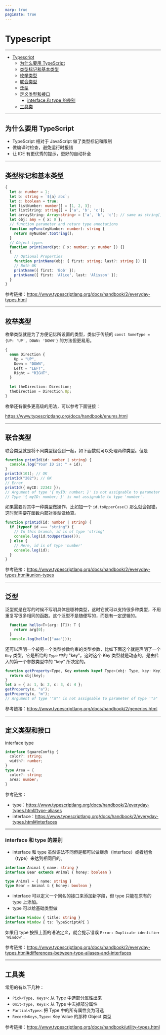 ```yaml
---
marp: true
paginate: true
---
```


# Typescript

---

- [Typescript](#typescript)
  - [为什么要用 TypeScript](#为什么要用-typescript)
  - [类型标记和基本类型](#类型标记和基本类型)
  - [枚举类型](#枚举类型)
  - [联合类型](#联合类型)
  - [泛型](#泛型)
  - [定义类型和接口](#定义类型和接口)
    - [interface 和 type 的差别](#interface-和-type-的差别)
  - [工具类](#工具类)

---

## 为什么要用 TypeScript

- TypeScript 相对于 JavaScript 做了类型标记和限制
- 做编译时检查，避免运行时报错
- 让 IDE 有更优秀的提示，更好的自动补全

---

<style scoped>
section { font-size: 22px; }
</style>

## 类型标记和基本类型

```ts
{
  let a: number = 1;
  let b: string = `${a} abc`;
  let c: boolean = true;
  let listNumber: number[] = [1, 2, 3];
  let listString: string[] = ['a', 'b', 'c'];
  let arrayString: Array<string> = ['a', 'b', 'c']; // same as string[]
  let obj: any = { x: 0 };
  // function parameter and return type annotations
  function myFunc(myNumber: number): string {
    return myNumber.toString();
  }
  // Object types
  function printCoord(pt: { x: number; y: number }) {}
  {
    // Optional Properties
    function printName(obj: { first: string; last?: string }) {}
    // Both OK
    printName({ first: 'Bob' });
    printName({ first: 'Alice', last: 'Alisson' });
  }
}
```

参考链接：https://www.typescriptlang.org/docs/handbook/2/everyday-types.html

---

## 枚举类型

枚举类型就是为了方便记忆所设置的类型，类似于传统的 `const SomeType = {UP: 'UP', DOWN: 'DOWN'}` 的方法但更易用。

```ts
{
  enum Direction {
    Up = "UP",
    Down = "DOWN",
    Left = "LEFT",
    Right = "RIGHT",
  }
  
  let theDirection: Direction;
  theDirection = Direction.Up;
}
```

枚举还有很多更高级的用法，可以参考下面链接：

https://www.typescriptlang.org/docs/handbook/enums.html

---

<style scoped>
section { font-size: 20px; }
</style>

## 联合类型

联合类型就是将不同类型组合到一起，如下函数就可以处理两种类型。但是

```ts
function printId(id: number | string) {
  console.log("Your ID is: " + id);
}
printId(101); // OK
printId("202"); // OK
// Error
printId({ myID: 22342 });
// Argument of type '{ myID: number; }' is not assignable to parameter of type 'string | number'.
// Type '{ myID: number; }' is not assignable to type 'number'.
```

如果需要对其中一种类型做操作，比如加一个 `id.toUpperCase()` 那么就会报错。这时就需要在函数内部对类型做检查。

```ts
function printId(id: number | string) {
  if (typeof id === "string") {
    // In this branch, id is of type 'string'
    console.log(id.toUpperCase());
  } else {
    // Here, id is of type 'number'
    console.log(id);
  }
}
```

参考链接：https://www.typescriptlang.org/docs/handbook/2/everyday-types.html#union-types

---

<style scoped>
section { font-size: 24px; }
</style>

## 泛型

泛型就是在写的时候不写明具体是哪种类型，这时它就可以支持很多种类型，不用重复写很多相同的函数。这个泛型不是随便写的，而是有一定逻辑的。

```ts
  function hello<T>(arg: [T]): T {
    return arg[0];
  }
  console.log(hello(["aaa"]));
```

还可以声明一个被另一个类型参数约束的类型参数，比如下面这个就是声明了一个 `Key` 类型，它是所给的 `Type` 中的 "key"。这时这个 Key 类型就是动态的，是由传入的第一个参数类型中的 "key" 所决定的。

```ts
function getProperty<Type, Key extends keyof Type>(obj: Type, key: Key) {
  return obj[key];
}
let x = { a: 1, b: 2, c: 3, d: 4 };
getProperty(x, "a");
getProperty(x, "m");
// Argument of type '"m"' is not assignable to parameter of type '"a" | "b" | "c" | "d"'.
```

参考链接：https://www.typescriptlang.org/docs/handbook/2/generics.html

---

## 定义类型和接口

interface type

```ts
interface SquareConfig {
  color?: string;
  width?: number;
}
type Area = {
  color?: string;
  area: number;
}
```

参考链接：
- type：https://www.typescriptlang.org/docs/handbook/2/everyday-types.html#type-aliases
- interface：https://www.typescriptlang.org/docs/handbook/2/everyday-types.html#interfaces

---

<style scoped>
section { font-size: 24px; }
</style>

### interface 和 type 的差别

- interface 和 type 虽然语法不同但是都可以做继承（interface）或者组合（type）来达到相同目的。

```ts
interface Animal { name: string }
interface Bear extends Animal { honey: boolean }
```

```ts
type Animal = { name: string }
type Bear = Animal & { honey: boolean }
```

- interface 可以定义一个同名的接口来添加新字段，但 type 只能在原有的 type 上添加。
- type 可以给基础类型做

```ts
interface Window { title: string }
interface Window { ts: TypeScriptAPI }
```

如果用 type 按照上面的语法定义，就会提示错误 `Error: Duplicate identifier 'Window'.`

参考链接：https://www.typescriptlang.org/docs/handbook/2/everyday-types.html#differences-between-type-aliases-and-interfaces

---

## 工具类

常用的有以下几种：

- `Pick<Type, Keys>`: 从 Type 中选部分属性出来
- `Omit<Type, Keys>`: 从 Type 中去掉部分属性
- `Partial<Type>`: 把 Type 中的所有属性变为可选
- `Record<Keys,Type>`: Key Value 的那种 Object 类型

参考链接：https://www.typescriptlang.org/docs/handbook/utility-types.html
